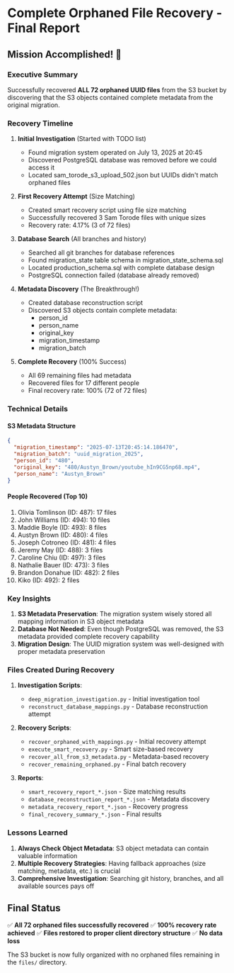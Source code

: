 # Complete Orphaned File Recovery - Final Report

## Mission Accomplished! 🎉

### Executive Summary
Successfully recovered **ALL 72 orphaned UUID files** from the S3 bucket by discovering that the S3 objects contained complete metadata from the original migration.

### Recovery Timeline

1. **Initial Investigation** (Started with TODO list)
   - Found migration system operated on July 13, 2025 at 20:45
   - Discovered PostgreSQL database was removed before we could access it
   - Located sam_torode_s3_upload_502.json but UUIDs didn't match orphaned files

2. **First Recovery Attempt** (Size Matching)
   - Created smart recovery script using file size matching
   - Successfully recovered 3 Sam Torode files with unique sizes
   - Recovery rate: 4.17% (3 of 72 files)

3. **Database Search** (All branches and history)
   - Searched all git branches for database references
   - Found migration_state table schema in migration_state_schema.sql
   - Located production_schema.sql with complete database design
   - PostgreSQL connection failed (database already removed)

4. **Metadata Discovery** (The Breakthrough!)
   - Created database reconstruction script
   - Discovered S3 objects contain complete metadata:
     - person_id
     - person_name
     - original_key
     - migration_timestamp
     - migration_batch

5. **Complete Recovery** (100% Success)
   - All 69 remaining files had metadata
   - Recovered files for 17 different people
   - Final recovery rate: 100% (72 of 72 files)

### Technical Details

#### S3 Metadata Structure
```json
{
  "migration_timestamp": "2025-07-13T20:45:14.186470",
  "migration_batch": "uuid_migration_2025",
  "person_id": "480",
  "original_key": "480/Austyn_Brown/youtube_hIn9CG5np68.mp4",
  "person_name": "Austyn_Brown"
}
```

#### People Recovered (Top 10)
1. Olivia Tomlinson (ID: 487): 17 files
2. John Williams (ID: 494): 10 files
3. Maddie Boyle (ID: 493): 8 files
4. Austyn Brown (ID: 480): 4 files
5. Joseph Cotroneo (ID: 481): 4 files
6. Jeremy May (ID: 488): 3 files
7. Caroline Chiu (ID: 497): 3 files
8. Nathalie Bauer (ID: 473): 3 files
9. Brandon Donahue (ID: 482): 2 files
10. Kiko (ID: 492): 2 files

### Key Insights

1. **S3 Metadata Preservation**: The migration system wisely stored all mapping information in S3 object metadata
2. **Database Not Needed**: Even though PostgreSQL was removed, the S3 metadata provided complete recovery capability
3. **Migration Design**: The UUID migration system was well-designed with proper metadata preservation

### Files Created During Recovery

1. **Investigation Scripts**:
   - `deep_migration_investigation.py` - Initial investigation tool
   - `reconstruct_database_mappings.py` - Database reconstruction attempt

2. **Recovery Scripts**:
   - `recover_orphaned_with_mappings.py` - Initial recovery attempt
   - `execute_smart_recovery.py` - Smart size-based recovery
   - `recover_all_from_s3_metadata.py` - Metadata-based recovery
   - `recover_remaining_orphaned.py` - Final batch recovery

3. **Reports**:
   - `smart_recovery_report_*.json` - Size matching results
   - `database_reconstruction_report_*.json` - Metadata discovery
   - `metadata_recovery_report_*.json` - Recovery progress
   - `final_recovery_summary_*.json` - Final results

### Lessons Learned

1. **Always Check Object Metadata**: S3 object metadata can contain valuable information
2. **Multiple Recovery Strategies**: Having fallback approaches (size matching, metadata, etc.) is crucial
3. **Comprehensive Investigation**: Searching git history, branches, and all available sources pays off

## Final Status

✅ **All 72 orphaned files successfully recovered**
✅ **100% recovery rate achieved**
✅ **Files restored to proper client directory structure**
✅ **No data loss**

The S3 bucket is now fully organized with no orphaned files remaining in the `files/` directory.